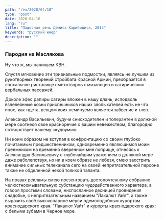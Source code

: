 ```yaml
---
path: "/en/2020/04/10"
type: "post"
date: 2020-04-10
lang: "ru"
title: "Пафосная речь Демиса Карибидиса, 2012"
keywords: "русский юмор"
description: ""
---
```


### Пародия на Маслякова

Ну что ж, мы начинаем КВН.

Спустя мгновение эти тривиальные подмостки, являясь не лучшим из рукотворных творений стройбата Красной Армии, преобразятся в эпохальное ристалище смехотворных мизансцен и сатирических вербальных пассажей.

Доколе эфес рапиры сатиры вложен в нашу длань, исподволь взлелеянные козни приспешников наших злопыхателей есть не что иное, как тщета, венцом коих неминуемо является забвение и тлен.

Александр Васильевич, будучи снисходителен и толерантен в должной мере соотнеся свое красноречие с вашим невежеством, благородно потворствует вашему скудоумию.

Ни коим образом не вступая в конфронтацию со своим глубоко почитаемым предшественником, одновременно являющимся моим преемником на временно вверенном мне поприще, отнесясь к Александру Васильевичу с глубочайшим уважением в должной мере даже раболепствуя, но ни в коем образе не лебезя, смею заострить внимание сильных телеканала сего на своей непритязательной персоне также не обделенной некой толикой таланта.

На правах рекламы смею презентовать достопочтенному собранию челюстноомывательную субстанцию чудодейственного характера, а говоря простыми словами, ниспосланное десницей провидения снадобье, с непритязательным названием "Лакалют Уайт", а также выразить своё высокопарное мерси эдемоподобным курортам краснодарского края. "Лакалют Уайт" и курорты краснодарского края: с белыми зубами в Черное море.